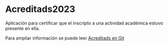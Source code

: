 # Acreditads2023
Aplicación para certificar que el inscripto a una actividad académica estuvo presente en ella.

Para ampliar información se puede leer [Acreditads en Git](https://drive.google.com/file/d/1JTl4iff85FBmTp3kZJhB05CJQYRfAk2f/view?usp=sharing)
